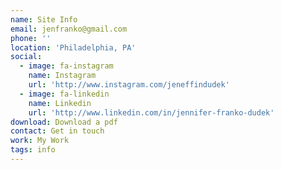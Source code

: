 ```yaml
---
name: Site Info
email: jenfranko@gmail.com
phone: ''
location: 'Philadelphia, PA'
social:
  - image: fa-instagram
    name: Instagram
    url: 'http://www.instagram.com/jeneffindudek'
  - image: fa-linkedin
    name: Linkedin
    url: 'http://www.linkedin.com/in/jennifer-franko-dudek'
download: Download a pdf
contact: Get in touch
work: My Work
tags: info
---
```


